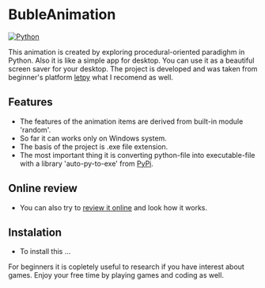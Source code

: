# BubleAnimation

[![Python](https://img.shields.io/badge/python-3670A0?style=for-the-badge&logo=python&logoColor=ffdd54)](https://python.org)

This animation is created by exploring procedural-oriented paradighm in Python.
Also it is like a simple app for desktop. You can use it as a beautiful screen saver for your desktop.
The project is developed and was taken from beginner's platform [letpy](https://letpy.com/) what I recomend as well.

## Features
- The features of the animation items are derived from built-in module 'random'.
- So far it can works only on Windows system. 
- The basis of the project is .exe file extension.
- The most important thing it is converting python-file into executable-file with a library 
'auto-py-to-exe' from [PyPi](https://pypi.org/).
## Online review
- You can also try to [review it online](https://apps.letpy.com/animation_jumping_ovals) and look how it works. 
## Instalation
- To install this ...

For beginners it is copletely useful to research if you have interest about games.
Enjoy your free time by playing games and coding as well.

